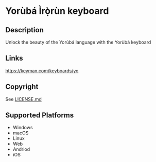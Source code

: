 Yorùbá Ìrọ̀rùn keyboard
==============

Description
-----------
Unlock the beauty of the Yorùbá language with the Yorùbá keyboard

Links
-----
https://keyman.com/keyboards/yo

Copyright
---------
See [LICENSE.md](LICENSE.md)

Supported Platforms
-------------------
 * Windows
 * macOS
 * Linux
 * Web
 * Andriod
 * iOS
